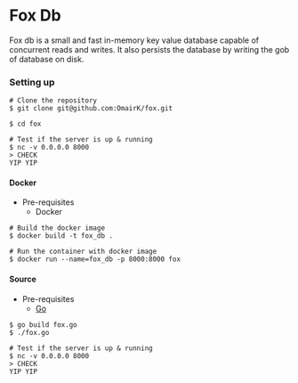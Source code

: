 # Fox Db

Fox db is a small and fast in-memory key value database capable of concurrent reads and writes. It also persists the database by writing the gob of database on disk.

### Setting up
```
# Clone the repository
$ git clone git@github.com:OmairK/fox.git

$ cd fox
```

```
# Test if the server is up & running
$ nc -v 0.0.0.0 8000
> CHECK
YIP YIP
```
#### Docker
* Pre-requisites
	* Docker
```
# Build the docker image
$ docker build -t fox_db .

# Run the container with docker image
$ docker run --name=fox_db -p 8000:8000 fox 
```

#### Source
* Pre-requisites
	* [Go](https://golang.org/dl/)
```
$ go build fox.go
$ ./fox.go
```
```
# Test if the server is up & running
$ nc -v 0.0.0.0 8000
> CHECK
YIP YIP
```